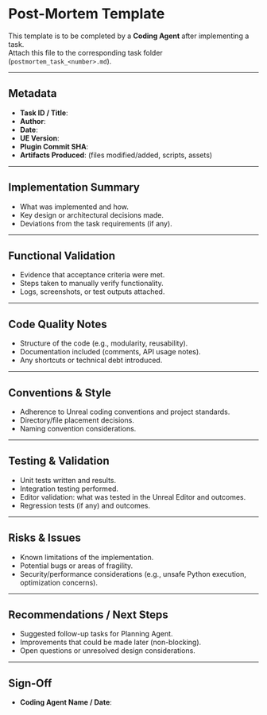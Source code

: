 # Post-Mortem Template

This template is to be completed by a **Coding Agent** after implementing a task.  
Attach this file to the corresponding task folder (`postmortem_task_<number>.md`).  

---

## Metadata
- **Task ID / Title**:  
- **Author**:  
- **Date**:  
- **UE Version**:  
- **Plugin Commit SHA**:  
- **Artifacts Produced**: (files modified/added, scripts, assets)  

---

## Implementation Summary
- What was implemented and how.  
- Key design or architectural decisions made.  
- Deviations from the task requirements (if any).  

---

## Functional Validation
- Evidence that acceptance criteria were met.  
- Steps taken to manually verify functionality.  
- Logs, screenshots, or test outputs attached.  

---

## Code Quality Notes
- Structure of the code (e.g., modularity, reusability).  
- Documentation included (comments, API usage notes).  
- Any shortcuts or technical debt introduced.  

---

## Conventions & Style
- Adherence to Unreal coding conventions and project standards.  
- Directory/file placement decisions.  
- Naming convention considerations.  

---

## Testing & Validation
- Unit tests written and results.  
- Integration testing performed.  
- Editor validation: what was tested in the Unreal Editor and outcomes.  
- Regression tests (if any) and outcomes.  

---

## Risks & Issues
- Known limitations of the implementation.  
- Potential bugs or areas of fragility.  
- Security/performance considerations (e.g., unsafe Python execution, optimization concerns).  

---

## Recommendations / Next Steps
- Suggested follow-up tasks for Planning Agent.  
- Improvements that could be made later (non-blocking).  
- Open questions or unresolved design considerations.  

---

## Sign-Off
- **Coding Agent Name / Date**:  
